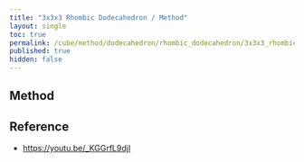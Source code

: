 ```yaml
---
title: "3x3x3 Rhombic Dodecahedron / Method"
layout: single
toc: true
permalink: /cube/method/dodecahedron/rhombic_dodecahedron/3x3x3_rhombic_dodecahedron/method
published: true
hidden: false
---
```


<head>
  <base target="_blank">
</head>



## Method



## Reference

- <https://youtu.be/_KGGrfL9djI>
